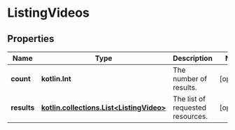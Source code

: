 
# ListingVideos

## Properties
| Name | Type | Description | Notes |
| ------------ | ------------- | ------------- | ------------- |
| **count** | **kotlin.Int** | The number of results. |  [optional] |
| **results** | [**kotlin.collections.List&lt;ListingVideo&gt;**](ListingVideo.md) | The list of requested resources. |  [optional] |



